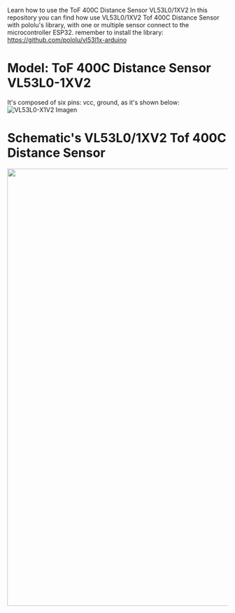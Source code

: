 Learn how to use the ToF 400C Distance Sensor VL53L0/1XV2
In this repository you can find how use VL53L0/1XV2 Tof 400C Distance Sensor with pololu's library, with one or multiple sensor connect to the microcontroller ESP32.
remember to install the library: https://github.com/pololu/vl53l1x-arduino

# Model: ToF 400C Distance Sensor VL53L0-1XV2
It's composed of six pins: vcc, ground, as it's shown below:
![VL53L0-X1V2 Imagen](https://github.com/user-attachments/assets/cc12af52-1c98-46b3-84cb-bd964e3c142e)


# Schematic's VL53L0/1XV2 Tof 400C Distance Sensor
<img src="https://github.com/user-attachments/assets/8fa5b634-c322-4bcd-8dd3-98d377bbd6f2" width="1000">
